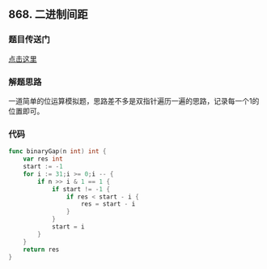 ## 868. 二进制间距

### 题目传送门

[点击这里](https://leetcode-cn.com/problems/binary-gap/)

### 解题思路

一道简单的位运算模拟题，思路差不多是双指针遍历一遍的思路，记录每一个1的位置即可。

### 代码

```go
func binaryGap(n int) int {
    var res int
    start := -1
    for i := 31;i >= 0;i -- {
        if n >> i & 1 == 1 {
            if start != -1 {
                if res < start - i {
                    res = start - i
                }
            }
            start = i
        }
    }
    return res
}
```
